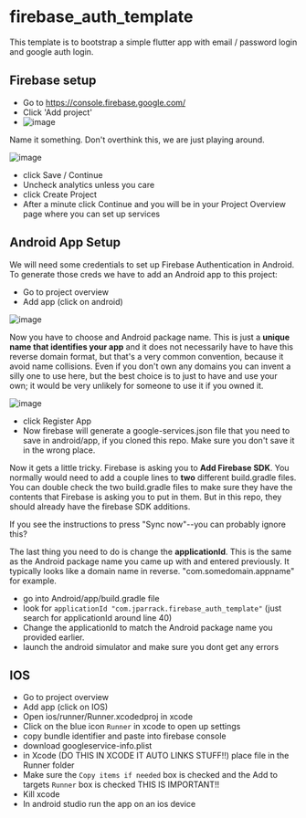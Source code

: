 # firebase_auth_template

This template is to bootstrap a simple flutter app with email / password login and google auth login.

## Firebase setup

- Go to https://console.firebase.google.com/
- Click 'Add project' 
- ![image](https://user-images.githubusercontent.com/448399/110998649-20be6080-834d-11eb-9f7b-32a512aab599.png)

Name it something. Don't overthink this, we are just playing around.

![image](https://user-images.githubusercontent.com/448399/110998978-ab9f5b00-834d-11eb-97eb-7e138cfca0f4.png)

- click Save / Continue
- Uncheck analytics unless you care
- click Create Project
- After a minute click Continue and you will be in your Project Overview page where you can set up services

## Android App Setup

We will need some credentials to set up Firebase Authentication in Android.  To generate those creds 
we have to add an Android app to this project:

- Go to project overview 
- Add app (click on android) 

![image](https://user-images.githubusercontent.com/448399/110999585-9840bf80-834e-11eb-9ffb-fbd3dd02d233.png)

Now you have to choose and Android package name. This is just a **unique name that identifies your app** and it does not necessarily 
have to have this reverse domain format, but that's a very common convention, because it avoid name collisions.  Even if you don't own any domains you can invent a silly one to use here, but the best choice is to just to have and use your own; it would be very unlikely for someone to use it if you owned it.

![image](https://user-images.githubusercontent.com/448399/111000677-7e07e100-8350-11eb-8a14-1cdf01ca3672.png)

- click Register App
- Now firebase will generate a google-services.json file that you need to save in android/app, if you cloned this repo.  Make sure you don't save it in the wrong place.

Now it gets a little tricky. Firebase is asking you to **Add Firebase SDK**.  You normally would need to add a couple lines to **two** different build.gradle files.  You can double check the two build.gradle files to make sure they have the contents that Firebase is asking you to put in them.  But in this repo, they should already have the firebase SDK additions.

If you see the instructions to press "Sync now"--you can probably ignore this?  

The last thing you need to do is change the **applicationId**.  This is the same as the Android package name you came up with and entered previously. It typically looks like a domain name in reverse.  "com.somedomain.appname" for example. 

- go into Android/app/build.gradle file
- look for `applicationId "com.jparrack.firebase_auth_template"` (just search for applicationId around line 40)   
- Change the applicationId to match the Android package name you provided earlier. 
- launch the android simulator and make sure you dont get any errors 





## IOS 
- Go to project overview 
- Add app (click on IOS) 
- Open ios/runner/Runner.xcodedproj in xcode
- Click on the blue icon `Runner` in xcode to open up settings 
- copy bundle identifier and paste into firebase console
- download googleservice-info.plist
- in Xcode (DO THIS IN XCODE IT AUTO LINKS STUFF!!) place file in the Runner folder
- Make sure the `Copy items if needed` box is checked and the Add to targets `Runner` box is checked THIS IS IMPORTANT!!
- Kill xcode
- In android studio run the app on an ios device 
